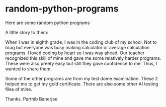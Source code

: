 # random-python-programs
Here are some random python programs

A little story to them:

When I was in eighth grade, I was in the coding club of my school. Not to brag but everyone was busy making calculator or average calculation programs. I loved coding by heart so I was way ahead. Our teacher recognized this skill of mine and gave me some relatively harder programs. These were also preety easy but still they gave confidence to me. Thus, I wanted to share them.

Some of the other programs are from my test dome examination. These 2 helped me to get my gold certificate. There are also some other AI testing files of mine.

Thanks.
Parthib Banerjee
